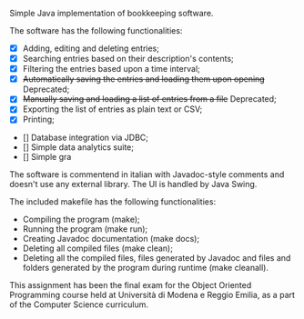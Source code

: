 Simple Java implementation of bookkeeping software.

The software has the following functionalities:

- [X] Adding, editing and deleting entries;
- [X] Searching entries based on their description's contents;
- [X] Filtering the entries based upon a time interval;
- [X] <del>Automatically saving the entries and loading them upon opening</del> Deprecated;
- [X] <del>Manually saving and loading a list of entries from a file</del> Deprecated;
- [X] Exporting the list of entries as plain text or CSV;
- [X] Printing;
- [] Database integration via JDBC;
- [] Simple data analytics suite;
- [] Simple gra

The software is commentend in italian with Javadoc-style comments and doesn't use any external library. The UI is handled by Java Swing.

The included makefile has the following functionalities:

- Compiling the program (make);
- Running the program (make run);
- Creating Javadoc documentation (make docs);
- Deleting all compiled files (make clean);
- Deleting all the compiled files, files generated by Javadoc and files and folders generated by the program during runtime (make cleanall).

This assignment has been the final exam for the Object Oriented Programming course held at Università di Modena e Reggio Emilia, as a part of the 
Computer Science curriculum.
